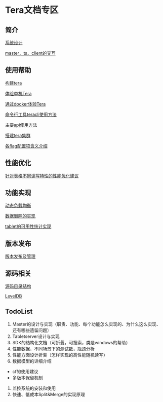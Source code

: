 # Tera文档专区

## 简介

[系统设计](https://github.com/BaiduPS/tera/blob/master/doc/tera_design.md)

[master、ts、client的交互](https://github.com/BaiduPS/tera/blob/master/doc/master-ts-client-interactive.md)

## 使用帮助

[构建tera](https://github.com/baidu/tera/blob/master/BUILD)

[体验单机Tera](https://github.com/baidu/tera/blob/master/doc/Onebox.md)

[通过docker体验Tera](https://github.com/baidu/tera/blob/master/example/docker)

[命令行工具teracli使用方法](https://github.com/baidu/tera/blob/master/doc/teracli.md)

[主要api使用方法](https://github.com/baidu/tera/blob/master/doc/sdk_dev_guide.md)

[搭建tera集群](https://github.com/baidu/tera/blob/master/doc/cluster_setup.md)

[各flag配置项含义介绍](https://github.com/baidu/tera/blob/master/doc/tera_flag.md)

## 性能优化

[针对表格不同读写特性的性能优化建议](https://github.com/baidu/tera/blob/master/doc/perf_opz.md)

## 功能实现

[动态负载均衡](https://github.com/baidu/tera/blob/master/doc/load-balance.md)

[数据删除的实现](https://github.com/baidu/tera/blob/master/doc/data-deletion-in-tera.md)

[tablet的可用性统计实现](https://github.com/baidu/tera/blob/master/doc/tablet-availability.md)

## 版本发布

[版本发布及管理](https://github.com/baidu/tera/blob/master/doc/release_management.md)

## 源码相关

[源码目录结构](https://github.com/baidu/tera/blob/master/src/README.md)

[LevelDB](https://github.com/baidu/tera/blob/master/src/leveldb/README.md)

## TodoList
1. Master的设计与实现（职责、功能、每个功能怎么实现的、为什么这么实现、还有哪些遗留问题）
1. Tabletserver设计与实现
1. SDK的结构化文档（可折叠，可搜索，类是windows的帮助）
1. 性能数据，不同场景下的测试数，瓶颈分析
1. 性能方面设计折衷（怎样实现的高性能随机读写）
1. 数据模型的详细介绍
  * cf的使用建议
  * 多版本保留机制
1. 监控系统的安装和使用
1. 快速、低成本Split&Merge的实现原理
